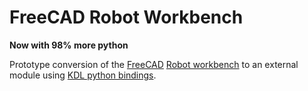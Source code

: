 # FreeCAD Robot Workbench

**Now with 98% more python**


Prototype conversion of the [FreeCAD](https://freecad.org) [Robot workbench](https://wiki.freecad.org/Robot_Workbench) to an external module using [KDL python bindings](https://github.com/orocos/orocos_kinematics_dynamics/blob/master/python_orocos_kdl/INSTALL.md).